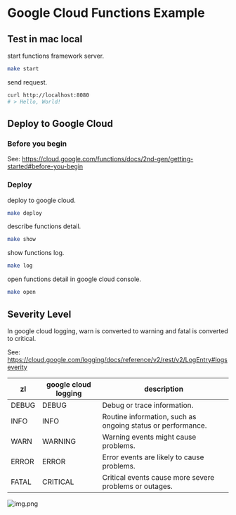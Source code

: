 # Google Cloud Functions Example

## Test in mac local

start functions framework server.
```sh
make start
```

send request.
```sh
curl http://localhost:8080
# > Hello, World!
```

## Deploy to Google Cloud

### Before you begin

See: https://cloud.google.com/functions/docs/2nd-gen/getting-started#before-you-begin

### Deploy

deploy to google cloud.
```sh
make deploy
```

describe functions detail.
```sh
make show
```

show functions log. 
```sh
make log
```

open functions detail in google cloud console.
```sh
make open
```

## Severity Level

In google cloud logging, warn is converted to warning and fatal is converted to critical.

See: https://cloud.google.com/logging/docs/reference/v2/rest/v2/LogEntry#logseverity


| zl    | google cloud logging | description                                                 |
|-------|----------------------|-------------------------------------------------------------|
| DEBUG | DEBUG                | Debug or trace information.                                 |
| INFO  | INFO                 | Routine information, such as ongoing status or performance. |
| WARN  | WARNING              | Warning events might cause problems.                        |
| ERROR | ERROR                | Error events are likely to cause problems.                  |
| FATAL | CRITICAL             | Critical events cause more severe problems or outages.      |



![img.png](https://user-images.githubusercontent.com/8490118/167234315-f5354349-74c8-47a3-84fc-9fa97fdcf940.png)
